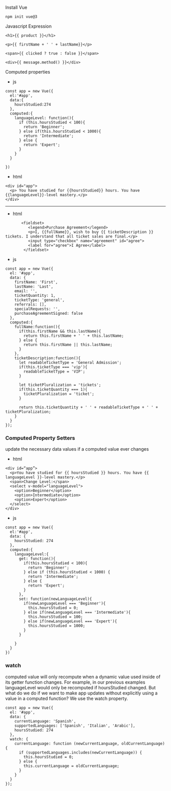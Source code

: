 Install Vue
```
npm init vue@3
```

Javascript Expression
```
<h1>{{ product }}</h1>

<p>{{ firstName + ' ' + lastName}}</p>

<span>{{ clicked ? true : false }}</span>

<div>{{ message.method() }}</div>
```

Computed properties

* js
```
const app = new Vue({
  el:'#app',
  data:{
    hoursStudied:274
  },
  computed:{
    languageLevel: function(){
      if (this.hoursStudied < 100){
        return 'Beginner';
      } else if(this.hoursStudied < 1000){
        return 'Intermediate';
      } else {
        return 'Expert';
      }
    }
  } 

})
```

* html
```
<div id="app">
  <p> You have studied for {{hoursStudied}} hours. You have {{languageLevel}}-level mastery.</p>
</div>
```

---

* html
```
       <fieldset>
          <legend>Purchase Agreement</legend>
          <p>I, {{fullName}}, wish to buy {{ ticketDescription }} tickets. I understand that all ticket sales are final.</p>
          <input type="checkbox" name="agreement" id="agree">
          <label for="agree">I Agree</label>
        </fieldset>
```

* js
```
const app = new Vue({
  el: '#app',
  data: {
    firstName: 'First',
    lastName: 'Last',
    email: '',
    ticketQuantity: 1,
    ticketType: 'general',
    referrals: [],
    specialRequests: '',
    purchaseAgreementSigned: false
  },
  computed:{
    fullName:function(){
      if(this.firstName && this.lastName){
        return this.firstName + ' ' + this.lastName;
      } else {
        return this.firstName || this.lastName;
      }
    },
    ticketDescription:function(){
      let readableTicketType = 'General Admission';
      if(this.ticketType === 'vip'){
        readableTicketType = 'VIP';
      }

      let ticketPluralization = 'tickets';
      if(this.ticketQuantity === 1){
        ticketPluralization = 'ticket';
      }

      return this.ticketQuantity + ' ' + readableTicketType + ' ' + ticketPluralization;
    }
  }
});
```

### Computed Property Setters
update the necessary data values if a computed value ever changes

* html
```
<div id=“app”>
  <p>You have studied for {{ hoursStudied }} hours. You have {{ languageLevel }}-level mastery.</p>
  <span>Change Level:</span>
  <select v-model="languageLevel">
    <option>Beginner</option>
    <option>Intermediate</option>
    <option>Expert</option>
  </select>
</div>
```

* js
```
const app = new Vue({
  el:'#app',
  data: {
    hoursStudied: 274
  },
  computed:{
    languageLevel:{
      get: function(){
        if(this.hoursStudied < 100){
          return 'Beginner';
        } else if (this.hoursStudied < 1000) {
          return 'Intermediate';
        } else {
          return 'Expert';
        }
      },
      set: function(newLanguageLevel){
        if(newLanguageLevel === 'Beginner'){
          this.hoursStudied = 0;
        } else if(newLanguageLevel === 'Intermediate'){
          this.hoursStudied = 100;
        } else if(newLanguageLevel === 'Expert'){
          this.hoursStudied = 1000;
        }
      }

    }
  }
})
```
### watch 
computed value will only recompute when a dynamic value used inside of its getter function changes. For example, in our previous examples languageLevel would only be recomputed if hoursStudied changed. But what do we do if we want to make app updates without explicitly using a value in a computed function? We use the watch property.

```
const app = new Vue({
  el: '#app',
  data: {
    currentLanguage: 'Spanish',
    supportedLanguages: ['Spanish', 'Italian', 'Arabic'],
    hoursStudied: 274
  },
  watch: {
    currentLanguage: function (newCurrentLanguage, oldCurrentLanguage) {
      if (supportedLanguages.includes(newCurrentLanguage)) {
        this.hoursStudied = 0;
      } else {
        this.currentLanguage = oldCurrentLanguage;
      }
    }
  }
});
```


